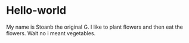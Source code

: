 # Hello-world

My name is Stoanb the original G. I like to plant flowers and then eat the flowers. Wait no i meant vegetables. 
